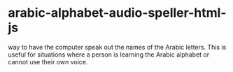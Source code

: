 # arabic-alphabet-audio-speller-html-js
 way to have the computer speak out the names of the Arabic letters. This is useful for situations where a person is learning the Arabic alphabet or cannot use their own voice.

